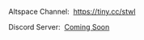<p>Altspace Channel:&nbsp;&nbsp;<a href="https://account.altvr.com/channels/storytime" target="_blank" id="channel">https://tiny.cc/stwl</a></p>
<p>Discord Server:&nbsp;&nbsp;<a href="" id="discord">Coming Soon</a></p>